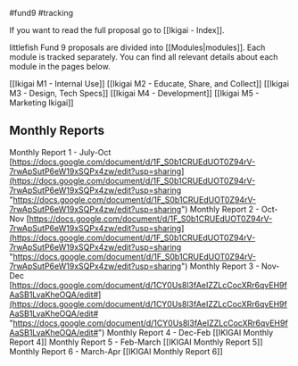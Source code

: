 #fund9 #tracking

If you want to read the full proposal go to [[Ikigai - Index]].

littlefish Fund 9 proposals are divided into [[Modules|modules]]. Each module is tracked separately. You can find all relevant details about each module in the pages below.

[[Ikigai M1 - Internal Use]]
[[Ikigai M2 - Educate, Share, and Collect]]
[[Ikigai M3 - Design, Tech Specs]]
[[Ikigai M4 - Development]]
[[Ikigai M5 - Marketing Ikigai]]


## Monthly Reports
Monthly Report 1 - July-Oct [https://docs.google.com/document/d/1F_S0b1CRUEdUOT0Z94rV-7rwApSutP6eW19xSQPx4zw/edit?usp=sharing](https://docs.google.com/document/d/1F_S0b1CRUEdUOT0Z94rV-7rwApSutP6eW19xSQPx4zw/edit?usp=sharing "https://docs.google.com/document/d/1F_S0b1CRUEdUOT0Z94rV-7rwApSutP6eW19xSQPx4zw/edit?usp=sharing") 
Monthly Report 2 - Oct-Nov [https://docs.google.com/document/d/1F_S0b1CRUEdUOT0Z94rV-7rwApSutP6eW19xSQPx4zw/edit?usp=sharing](https://docs.google.com/document/d/1F_S0b1CRUEdUOT0Z94rV-7rwApSutP6eW19xSQPx4zw/edit?usp=sharing "https://docs.google.com/document/d/1F_S0b1CRUEdUOT0Z94rV-7rwApSutP6eW19xSQPx4zw/edit?usp=sharing") 
Monthly Report 3 - Nov-Dec [https://docs.google.com/document/d/1CY0Us8l3fAeIZZLcCocXRr6qvEH9fAaSB1LvaKheOQA/edit#](https://docs.google.com/document/d/1CY0Us8l3fAeIZZLcCocXRr6qvEH9fAaSB1LvaKheOQA/edit# "https://docs.google.com/document/d/1CY0Us8l3fAeIZZLcCocXRr6qvEH9fAaSB1LvaKheOQA/edit#")
Monthly Report 4 - Dec-Feb [[IKIGAI Monthly Report 4]]
Monthly Report 5 - Feb-March [[IKIGAI Monthly Report 5]]
Monthly Report 6 - March-Apr [[IKIGAI Monthly Report 6]]



